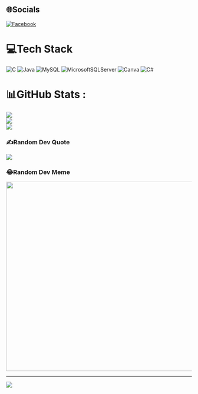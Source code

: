 
## 🌐Socials
[![Facebook](https://img.shields.io/badge/Facebook-%231877F2.svg?logo=Facebook&logoColor=white)](https://facebook.com/https://www.facebook.com/nhnxing) 

# 💻Tech Stack
![C](https://img.shields.io/badge/c-%2300599C.svg?style=flat&logo=c&logoColor=white) ![Java](https://img.shields.io/badge/java-%23ED8B00.svg?style=flat&logo=java&logoColor=white) ![MySQL](https://img.shields.io/badge/mysql-%2300f.svg?style=flat&logo=mysql&logoColor=white) ![MicrosoftSQLServer](https://img.shields.io/badge/Microsoft%20SQL%20Sever-CC2927?style=flat&logo=microsoft%20sql%20server&logoColor=white) ![Canva](https://img.shields.io/badge/Canva-%2300C4CC.svg?style=flat&logo=Canva&logoColor=white) ![C#](https://img.shields.io/badge/c%23-%23239120.svg?style=flat&logo=c-sharp&logoColor=white)
# 📊GitHub Stats :
![](https://github-readme-stats.vercel.app/api?username=HnamBietCode&theme=radical&hide_border=false&include_all_commits=false&count_private=false)<br/>
![](https://github-readme-streak-stats.herokuapp.com/?user=HnamBietCode&theme=radical&hide_border=false)<br/>
![](https://github-readme-stats.vercel.app/api/top-langs/?username=HnamBietCode&theme=radical&hide_border=false&include_all_commits=false&count_private=false&layout=compact)

### ✍️Random Dev Quote
![](https://quotes-github-readme.vercel.app/api?type=horizontal&theme=radical)

### 😂Random Dev Meme
<img src="https://random-memer.herokuapp.com/" width="512px"/>

---
[![](https://visitcount.itsvg.in/api?id=HnamBietCode&icon=0&color=0)](https://visitcount.itsvg.in)
